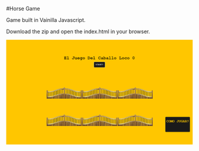 #Horse Game

Game built in Vainilla Javascript.

Download the zip and open the index.html in your browser.

![preview](horseGame/preview.png)

